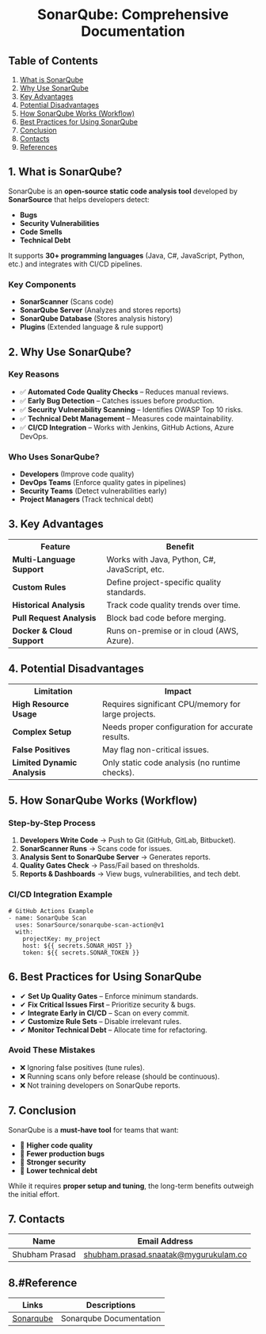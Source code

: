 <div class="sonarqube-docs">

<h1 align="center">SonarQube: Comprehensive Documentation</h1>

<h2>Table of Contents</h2>
<ol>
  <li><a href="#what-is-sonarqube">What is SonarQube</a></li>
  <li><a href="#why-use-sonarqube">Why Use SonarQube</a></li>
  <li><a href="#key-advantages">Key Advantages</a></li>
  <li><a href="#potential-disadvantages">Potential Disadvantages</a></li>
  <li><a href="#how-sonarqube-works">How SonarQube Works (Workflow)</a></li>
  <li><a href="#best-practices">Best Practices for Using SonarQube</a></li>
  <li><a href="#conclusion">Conclusion</a></li>
  <li><a href="#contacts">Contacts</a></li>
  <li><a href="#References">References</a></li>
</ol>

<h2 id="what-is-sonarqube">1. What is SonarQube?</h2>
<p>SonarQube is an <strong>open-source static code analysis tool</strong> developed by <strong>SonarSource</strong> that helps developers detect:</p>
<ul>
  <li><strong>Bugs</strong></li>
  <li><strong>Security Vulnerabilities</strong></li>
  <li><strong>Code Smells</strong></li>
  <li><strong>Technical Debt</strong></li>
</ul>
<p>It supports <strong>30+ programming languages</strong> (Java, C#, JavaScript, Python, etc.) and integrates with CI/CD pipelines.</p>

<h3>Key Components</h3>
<ul>
  <li><strong>SonarScanner</strong> (Scans code)</li>
  <li><strong>SonarQube Server</strong> (Analyzes and stores reports)</li>
  <li><strong>SonarQube Database</strong> (Stores analysis history)</li>
  <li><strong>Plugins</strong> (Extended language & rule support)</li>
</ul>

<h2 id="why-use-sonarqube">2. Why Use SonarQube?</h2>
<h3>Key Reasons</h3>
<ul class="checkmarks">
  <li>✅ <strong>Automated Code Quality Checks</strong> – Reduces manual reviews.</li>
  <li>✅ <strong>Early Bug Detection</strong> – Catches issues before production.</li>
  <li>✅ <strong>Security Vulnerability Scanning</strong> – Identifies OWASP Top 10 risks.</li>
  <li>✅ <strong>Technical Debt Management</strong> – Measures code maintainability.</li>
  <li>✅ <strong>CI/CD Integration</strong> – Works with Jenkins, GitHub Actions, Azure DevOps.</li>
</ul>

<h3>Who Uses SonarQube?</h3>
<ul>
  <li><strong>Developers</strong> (Improve code quality)</li>
  <li><strong>DevOps Teams</strong> (Enforce quality gates in pipelines)</li>
  <li><strong>Security Teams</strong> (Detect vulnerabilities early)</li>
  <li><strong>Project Managers</strong> (Track technical debt)</li>
</ul>

<h2 id="key-advantages">3. Key Advantages</h2>
<table>
  <tr>
    <th>Feature</th>
    <th>Benefit</th>
  </tr>
  <tr>
    <td><strong>Multi-Language Support</strong></td>
    <td>Works with Java, Python, C#, JavaScript, etc.</td>
  </tr>
  <tr>
    <td><strong>Custom Rules</strong></td>
    <td>Define project-specific quality standards.</td>
  </tr>
  <tr>
    <td><strong>Historical Analysis</strong></td>
    <td>Track code quality trends over time.</td>
  </tr>
  <tr>
    <td><strong>Pull Request Analysis</strong></td>
    <td>Block bad code before merging.</td>
  </tr>
  <tr>
    <td><strong>Docker & Cloud Support</strong></td>
    <td>Runs on-premise or in cloud (AWS, Azure).</td>
  </tr>
</table>

<h2 id="potential-disadvantages">4. Potential Disadvantages</h2>
<table>
  <tr>
    <th>Limitation</th>
    <th>Impact</th>
  </tr>
  <tr>
    <td><strong>High Resource Usage</strong></td>
    <td>Requires significant CPU/memory for large projects.</td>
  </tr>
  <tr>
    <td><strong>Complex Setup</strong></td>
    <td>Needs proper configuration for accurate results.</td>
  </tr>
  <tr>
    <td><strong>False Positives</strong></td>
    <td>May flag non-critical issues.</td>
  </tr>
  <tr>
    <td><strong>Limited Dynamic Analysis</strong></td>
    <td>Only static code analysis (no runtime checks).</td>
  </tr>
</table>

<h2 id="how-sonarqube-works">5. How SonarQube Works (Workflow)</h2>
<h3>Step-by-Step Process</h3>
<ol>
  <li><strong>Developers Write Code</strong> → Push to Git (GitHub, GitLab, Bitbucket).</li>
  <li><strong>SonarScanner Runs</strong> → Scans code for issues.</li>
  <li><strong>Analysis Sent to SonarQube Server</strong> → Generates reports.</li>
  <li><strong>Quality Gates Check</strong> → Pass/Fail based on thresholds.</li>
  <li><strong>Reports & Dashboards</strong> → View bugs, vulnerabilities, and tech debt.</li>
</ol>

<h3>CI/CD Integration Example</h3>
<pre><code class="language-yaml"># GitHub Actions Example
- name: SonarQube Scan
  uses: SonarSource/sonarqube-scan-action@v1
  with:
    projectKey: my_project
    host: ${{ secrets.SONAR_HOST }}
    token: ${{ secrets.SONAR_TOKEN }}</code></pre>

<h2 id="best-practices">6. Best Practices for Using SonarQube</h2>
<ul class="best-practices">
  <li>✔ <strong>Set Up Quality Gates</strong> – Enforce minimum standards.</li>
  <li>✔ <strong>Fix Critical Issues First</strong> – Prioritize security & bugs.</li>
  <li>✔ <strong>Integrate Early in CI/CD</strong> – Scan on every commit.</li>
  <li>✔ <strong>Customize Rule Sets</strong> – Disable irrelevant rules.</li>
  <li>✔ <strong>Monitor Technical Debt</strong> – Allocate time for refactoring.</li>
</ul>

<h3>Avoid These Mistakes</h3>
<ul class="warnings">
  <li>❌ Ignoring false positives (tune rules).</li>
  <li>❌ Running scans only before release (should be continuous).</li>
  <li>❌ Not training developers on SonarQube reports.</li>
</ul>

<h2 id="conclusion">7. Conclusion</h2>
<p>SonarQube is a <strong>must-have tool</strong> for teams that want:</p>
<ul class="diamonds">
  <li>🔹 <strong>Higher code quality</strong></li>
  <li>🔹 <strong>Fewer production bugs</strong></li>
  <li>🔹 <strong>Stronger security</strong></li>
  <li>🔹 <strong>Lower technical debt</strong></li>
</ul>
<p>While it requires <strong>proper setup and tuning</strong>, the long-term benefits outweigh the initial effort.</p>

<h2 id="contacts">7. Contacts</h2>
<table>
  <thead>
    <tr>
      <th>Name</th>
      <th>Email Address</th>
    </tr>
  </thead>
  <tbody>
    <tr>
      <td>Shubham Prasad</td>
      <td><a href="mailto:shubham.prasad.snaatak@mygurukulam.co">shubham.prasad.snaatak@mygurukulam.co</a></td>
    </tr>
  </tbody>
</table>
<h2 id="References">8.#Reference </h2>
<table>
  <thead>
    <tr>
      <th>Links</th>
      <th>Descriptions</th>
    </tr>
  </thead>
  <tbody>
    <tr>
       <td><a href="https://docs.sonarsource.com/sonarqube-server/latest/">Sonarqube</a></td>
      <td>Sonarqube Documentation</td>
    </tr>
  </tbody>
</table>



